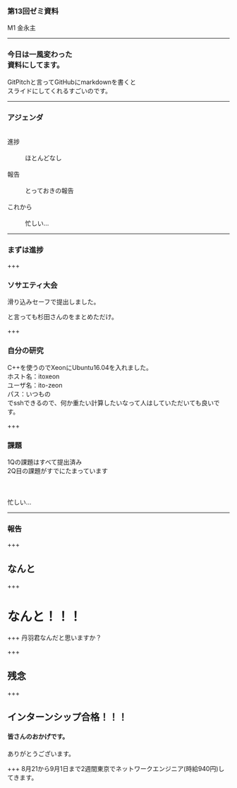### 第13回ゼミ資料
M1 金永主

---

### 今日は一風変わった<br>資料にしてます。
GitPitchと言ってGitHubにmarkdownを書くと<br>スライドにしてくれるすごいのです。

---

### アジェンダ
<dl>
  <dt>進捗</dt>
  <dd>ほとんどなし</dd>
  <dt>報告</dt>
  <dd>とっておきの報告</dd>
  <dt>これから</dt>
  <dd>忙しい...</dd>
</dl>

---

### まずは進捗

+++

### ソサエティ大会

滑り込みセーフで提出しました。

と言っても杉田さんのをまとめただけ。

+++

### 自分の研究

C++を使うのでXeonにUbuntu16.04を入れました。<br>
ホスト名：itoxeon<br>
ユーザ名：ito-zeon<br>
パス：いつもの<br>
でsshできるので、何か重たい計算したいなって人はしていただいても良いです。

+++

### 課題
1Qの課題はすべて提出済み
<br>
2Q目の課題がすでにたまっています
<br>
<br>
<br>
<br>
忙しい...

---
### 報告

+++

## なんと

+++

# なんと！！！

+++
丹羽君なんだと思いますか？

+++
## 残念

+++

## インターンシップ合格！！！

#### 皆さんのおかげです。
ありがとうございます。

+++
8月21から9月1日まで2週間東京でネットワークエンジニア(時給940円)してきます。
